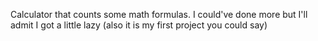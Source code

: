 Calculator that counts some math formulas. I could've done more but I'll admit I got a little lazy (also it is my first project you could say)
